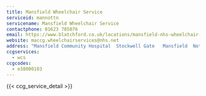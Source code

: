 ```yaml
---
title: Mansfield Wheelchair Service
serviceid: mannottn
servicename: Mansfield Wheelchair Service
contactphone: 01623 785076
email: https://www.blatchford.co.uk/locations/mansfield-nhs-wheelchair-service/
website: maccg.wheelchairservices@nhs.net
address: "Mansfield Community Hospital  Stockwell Gate   Mansfield  Nottinghamshire  NG18 5QJ"
ccgservices:
  - wcs
ccgcodes:
  - e38000103
---
```


{{< ccg_service_detail >}}
